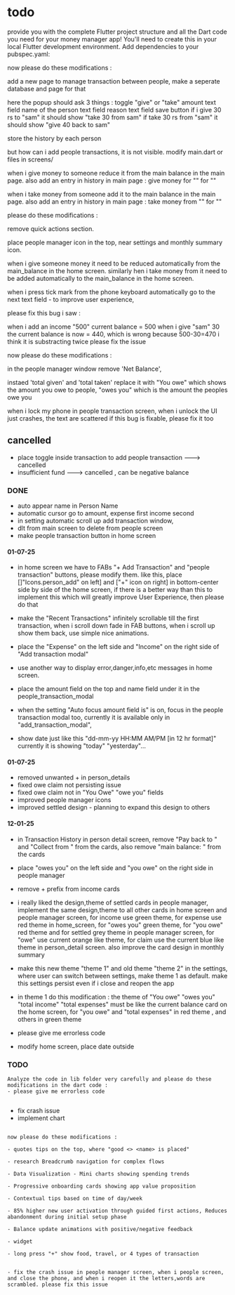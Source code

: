# todo

provide you with the complete Flutter project structure and all the Dart code you need for your money manager app! You'll need to create this in your local Flutter development environment.
Add dependencies to your pubspec.yaml:


now please do these modifications :

add a new page to manage transaction between people, make a seperate database and page for that

here the popup should ask 3 things : toggle "give" or "take" amount text field name of the person text field reason text field save button
if i give 30 rs to "sam" it should show "take 30 from sam"
if take 30 rs from "sam" it should show "give 40 back to sam"

store the history by each person


but how can i add people transactions, it is not visible. modify main.dart or files in  screens/


when i give money to someone reduce it from the main balance in the main page. also add an entry in history in main page : give money for "<name>"  for "<reason>"

when i take money from someone add it to the main balance in the main page. also add an entry in history in main page : take money from "<name>"  for "<reason>"



please do these modifications :

remove quick actions section.

place people manager icon in the top, near  settings  and monthly summary icon.

when i give someone money it need to be reduced automatically from the main_balance in the home screen. similarly hen i take money from it need to be added automatically to the main_balance in the home screen.

when i press tick mark from the phone keyboard automatically go to the next text field - to improve user experience,


please fix this bug i saw :

when i add an income "500" current balance = 500
when i give "sam" 30 the current balance is now = 440, which is wrong because 500-30=470
i think it is substracting twice please fix the issue




now please do these modifications :

in the people manager window remove 'Net Balance',

instaed 'total given' and 'total taken' replace it with "You owe" which shows the amount you owe to people, "owes you" which is the amount the peoples owe you

when i lock my phone in people transaction screen, when i unlock the UI just crashes, the text are scattered if this bug is fixable, please fix it too

## cancelled

- place toggle inside transaction to add people transaction ---> cancelled
- insufficient fund ---> cancelled , can be negative balance

### DONE

- auto appear name in Person Name 
- automatic cursor go to amount, expense first income second
- in setting automatic scroll up add transaction window,
- dlt from main screen to delete from people screen
- make people transaction button in home screen

#### 01-07-25

- in home screen we have to FABs "+ Add Transaction" and "people transaction" buttons, please modify them.
like this, place []"Icons.person_add" on left] and ["+" icon on right] in bottom-center side by side of the home screen,
if there is a better way than this to implement this which will greatly improve User Experience, then please do that 

- make the "Recent Transactions" infinitely scrollable till the first transaction, when i scroll down fade in FAB buttons, when i scroll up show them back, use simple nice animations.

- place the "Expense" on the left side and  "Income" on the right side of "Add transaction modal"

- use another way to display error,danger,info,etc messages in home screen.
- place the amount field on the top and name field under it in the people_transaction_modal
- when the setting "Auto focus amount field is" is on, focus in the people transaction modal too, currently it is available only in "add_transaction_modal",

- show date just like this "dd-mm-yy HH:MM AM/PM [in 12 hr format]" currently it is showing "today" "yesterday"...

#### 01-07-25

- removed unwanted + in person_details
- fixed owe claim not persisting issue
- fixed owe claim not in "You Owe" "owe you" fields
- improved people manager icons 
- improved settled design - planning to expand this design to others


#### 12-01-25

- in Transaction History in person detail screen, remove "Pay <money> back to <name>" and "Collect <money> from <name>" from the cards, also remove "main balance: <money>" from the cards

- place "owes you" on the left side and "you owe" on the right side in people manager

- remove + prefix from income cards

- i really liked the design,theme of settled cards in people manager, implement the same design,theme to all other cards in home screen and people manager screen, for income use green theme, for expense use red theme in home_screen, for "owes you" green theme, for "you owe" red theme and for settled grey theme in people manager screen, for "owe" use current orange like theme, for claim use the current blue like theme in person_detail screen. also improve the card design in monthly summary

- make this new theme "theme 1" and old theme "theme 2" in the settings, where user can switch between settings, make theme 1 as default. make this settings persist even if i close and reopen the app

- in theme 1 do this modification : the theme of "You owe" "owes you" "total income" "total expenses" must be like the current balance card on the home screen, for "you owe" and "total expenses" in red theme , and others in green theme

- please give me errorless code

- modify home screen, place date outside


### TODO

```
Analyze the code in lib folder very carefully and please do these modifications in the dart code :
- please give me errorless code 


```

- fix crash issue
- implement chart









```

now please do these modifications : 

- quotes tips on the top, where "good <> <name> is placed"

- research Breadcrumb navigation for complex flows

- Data Visualization - Mini charts showing spending trends

- Progressive onboarding cards showing app value proposition

- Contextual tips based on time of day/week

- 85% higher new user activation through guided first actions, Reduces abandonment during initial setup phase

- Balance update animations with positive/negative feedback

- widget

- long press "+" show food, travel, or 4 types of transaction


- fix the crash issue in people manager screen, when i people screen, and close the phone, and when i reopen it the letters,words are scrambled. please fix this issue


```